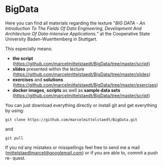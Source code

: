 # BigData
Here you can find all materials regarding the lexture "*BIG DATA - An Introduction To The Fields Of Data Engineering, Development And Architecture Of Data-Intensive Applications.*" at the Cooperative State University Baden-Wuerttemberg in Stuttgart.

This especially means:
* **the script** (https://github.com/marcelmittelstaedt/BigData/tree/master/script)
* **slides** presented within the lecture (https://github.com/marcelmittelstaedt/BigData/tree/master/slides)
* **exercises** and **solutions** (https://github.com/marcelmittelstaedt/BigData/tree/master/exercises)
* **docker images**, **scripts** as well as **sample data sets** (https://github.com/marcelmittelstaedt/BigData/tree/master/script)


You can just download everything directly or install git and get everything by using:
```
git clone https://github.com/marcelmittelstaedt/BigData.git
```
and
```
git pull
```

If you  nd any mistakes or misspellings feel free to send me a mail (mittelstaedtmarcel@googlemail.com) or if you are able to, commit a push re- quest.
